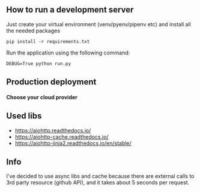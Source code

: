 ## How to run a development server

Just create your virtual environment (venv/pyenv/pipenv etc) and install all the needed packages

`pip install -r requirements.txt`

Run the application using the following command:
 
`DEBUG=True python run.py`


## Production deployment
#### Choose your cloud provider


## Used libs
* https://aiohttp.readthedocs.io/
* https://aiohttp-cache.readthedocs.io/
* https://aiohttp-jinja2.readthedocs.io/en/stable/

## Info
I've decided to use async libs and cache because there are external calls to 3rd party 
resource (github API), and it takes about 5 seconds per request.
